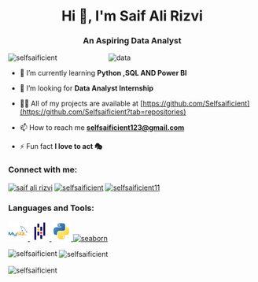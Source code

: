 <h1 align="center">Hi 👋, I'm Saif Ali Rizvi</h1>
<h3 align="center">An Aspiring Data Analyst</h3>
<img align="right" alt="data" width="300" src="https://learnsql.com/blog/how-much-do-data-analysts-earn/gif2.gif">
<p align="left"> <img src="https://komarev.com/ghpvc/?username=selfsaificient&label=Profile%20views&color=0e75b6&style=flat" alt="selfsaificient" /> </p>

- 🌱 I’m currently learning **Python ,SQL AND Power BI**

- 🤝 I’m looking for **Data Analyst Internship**

- 👨‍💻 All of my projects are available at [https://github.com/Selfsaificient](https://github.com/Selfsaificient?tab=repositories)

- 📫 How to reach me **selfsaificient123@gmail.com**

- ⚡ Fun fact **I love to act 🎭**

<h3 align="left">Connect with me:</h3>
<p align="left">
<a href="https://linkedin.com/in/saif ali rizvi" target="blank"><img align="center" src="https://raw.githubusercontent.com/rahuldkjain/github-profile-readme-generator/master/src/images/icons/Social/linked-in-alt.svg" alt="saif ali rizvi" height="30" width="40" /></a>
<a href="https://instagram.com/selfsaificient" target="blank"><img align="center" src="https://raw.githubusercontent.com/rahuldkjain/github-profile-readme-generator/master/src/images/icons/Social/instagram.svg" alt="selfsaificient" height="30" width="40" /></a>
<a href="https://www.hackerrank.com/selfsaificient11" target="blank"><img align="center" src="https://raw.githubusercontent.com/rahuldkjain/github-profile-readme-generator/master/src/images/icons/Social/hackerrank.svg" alt="selfsaificient11" height="30" width="40" /></a>
</p>

<h3 align="left">Languages and Tools:</h3>
<p align="left"> <a href="https://www.mysql.com/" target="_blank" rel="noreferrer"> <img src="https://raw.githubusercontent.com/devicons/devicon/master/icons/mysql/mysql-original-wordmark.svg" alt="mysql" width="40" height="40"/> </a> <a href="https://pandas.pydata.org/" target="_blank" rel="noreferrer"> <img src="https://raw.githubusercontent.com/devicons/devicon/2ae2a900d2f041da66e950e4d48052658d850630/icons/pandas/pandas-original.svg" alt="pandas" width="40" height="40"/> </a> <a href="https://www.python.org" target="_blank" rel="noreferrer"> <img src="https://raw.githubusercontent.com/devicons/devicon/master/icons/python/python-original.svg" alt="python" width="40" height="40"/> </a> <a href="https://seaborn.pydata.org/" target="_blank" rel="noreferrer"> <img src="https://seaborn.pydata.org/_images/logo-mark-lightbg.svg" alt="seaborn" width="40" height="40"/> </a> </p>

<p><img align="left" src="https://github-readme-stats.vercel.app/api/top-langs?username=selfsaificient&show_icons=true&locale=en&layout=compact" alt="selfsaificient" /></p>

<p>&nbsp;<img align="center" src="https://github-readme-stats.vercel.app/api?username=selfsaificient&show_icons=true&locale=en" alt="selfsaificient" /></p>

<p><img align="center" src="https://github-readme-streak-stats.herokuapp.com/?user=selfsaificient&" alt="selfsaificient" /></p>
